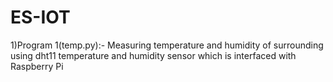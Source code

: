 # ES-IOT
1)Program 1(temp.py):-
Measuring temperature and humidity of surrounding using dht11 temperature and humidity sensor which is interfaced with Raspberry Pi
